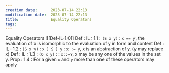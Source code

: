 ```yaml
---
creation date:		2023-07-14 22:13
modification date:	2023-07-14 22:13
title: 				Equality Operators
tags:
---
```

Equality Operators
![[Def-IL-1.0]]
Def : IL : 1.1 : `(E x y)`  : `x == y`, the evaluation of x is isomorphic to the evaluation of y in form and content
Def : IL : 1.2 : `(S x y)` :  `x ) S ) y` : `x := y`, x is an abstraction of y. (y may replace x)
Def : IL : 1.3 : `(O x y)` : : `x::=Y`, x may be any one of the values in the set y.
Prop : 1.4 : For a given `x` and `y` more than one of these operators may apply
